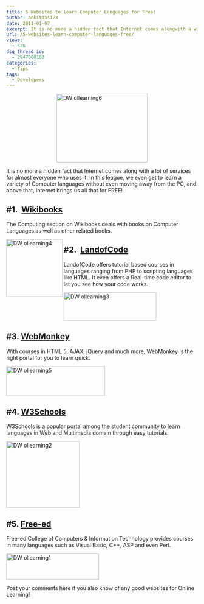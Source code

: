 ```yaml
---
title: 5 Websites to learn Computer Languages for Free!
author: ankitdas123
date: 2011-01-07
excerpt: It is no more a hidden fact that Internet comes alongwith a wide range of services for almost everyone who uses it. In this league, we even get to learn a variety of Computer languages without even moving away from the PC, and above that, Internet brings us all of that for FREE!
url: /5-websites-learn-computer-languages-free/
views:
  - 526
dsq_thread_id:
  - 2947060103
categories:
  - Tips
tags:
  - Developers
---
```

[<img class="alignright" style="background-image: none; padding-left: 0px; padding-right: 0px; display: block; margin-left: auto; margin-right: auto; padding-top: 0px; border: 0px initial initial;" title="DW ollearning6" src="http://cdn.devilsworkshop.org/files/2011/01/DW-ollearning6_thumb.jpg" border="0" alt="DW ollearning6" width="240" height="180" />][1]

It is no more a hidden fact that Internet comes along with a lot of services for almost everyone who uses it. In this league, we even get to learn a variety of Computer languages without even moving away from the PC, and above that, Internet brings us all that for FREE!

## #1.  <a href="http://en.wikibooks.org/wiki/Subject:Computing" onclick="_gaq.push(['_trackEvent', 'outbound-article', 'http://en.wikibooks.org/wiki/Subject:Computing', 'Wikibooks']);" target="_blank">Wikibooks</a>

The Computing section on Wikibooks deals with books on Computer Languages as well as other related books.

[<img style="background-image: none; padding-left: 0px; padding-right: 0px; display: inline; padding-top: 0px; border-width: 0px;" title="DW ollearning4" src="http://cdn.devilsworkshop.org/files/2011/01/DW-ollearning4_thumb.jpg" border="0" alt="DW ollearning4" width="148" height="151" align="left" />][2]

## #2.  <a href="http://www.landofcode.com" onclick="_gaq.push(['_trackEvent', 'outbound-article', 'http://www.landofcode.com', 'LandofCode']);" target="_blank">LandofCode</a>

LandofCode offers tutorial based courses in languages ranging from PHP to scripting languages like HTML. It even offers a Real-time code editor to let you see how your code works.

[<img style="background-image: none; padding-left: 0px; padding-right: 0px; display: inline; padding-top: 0px; border-width: 0px;" title="DW ollearning3" src="http://cdn.devilsworkshop.org/files/2011/01/DW-ollearning3_thumb.gif" border="0" alt="DW ollearning3" width="244" height="74" />][3]

## #3. <a href="http://www.webmonkey.com/tutorials/" onclick="_gaq.push(['_trackEvent', 'outbound-article', 'http://www.webmonkey.com/tutorials/', 'WebMonkey']);" target="_blank">WebMonkey</a>

With courses in HTML 5, AJAX, jQuery and much more, WebMonkey is the right portal for you to learn quick.

[<img style="background-image: none; padding-left: 0px; padding-right: 0px; display: inline; padding-top: 0px; border-width: 0px;" title="DW ollearning5" src="http://cdn.devilsworkshop.org/files/2011/01/DW-ollearning5_thumb.png" border="0" alt="DW ollearning5" width="260" height="78" />][4]

## #4. <a href="http://www.w3schools.com/" onclick="_gaq.push(['_trackEvent', 'outbound-article', 'http://www.w3schools.com/', 'W3Schools']);" target="_blank">W3Schools</a>

W3Schools is a popular portal among the student community to learn languages in Web and Multimedia domain through easy tutorials.

[<img style="background-image: none; padding-left: 0px; padding-right: 0px; display: inline; padding-top: 0px; border-width: 0px;" title="DW ollearning2" src="http://cdn.devilsworkshop.org/files/2011/01/DW-ollearning2_thumb.gif" border="0" alt="DW ollearning2" width="193" height="175" />][5]

## #5. <a href="http://www.waybuilder.net/free-ed/Navigation/Level01/01_CompInfoTech.asp" onclick="_gaq.push(['_trackEvent', 'outbound-article', 'http://www.waybuilder.net/free-ed/Navigation/Level01/01_CompInfoTech.asp', 'Free-ed']);" target="_blank">Free-ed</a>

Free-ed College of Computers & Information Technology provides courses in many languages such as Visual Basic, C++, ASP and even Perl.

[<img style="background-image: none; padding-left: 0px; padding-right: 0px; display: inline; padding-top: 0px; border-width: 0px;" title="DW ollearning1" src="http://cdn.devilsworkshop.org/files/2011/01/DW-ollearning1_thumb.gif" border="0" alt="DW ollearning1" width="244" height="68" />][6]

Post your comments here if you also know of any good websites for Online Learning!

 [1]: http://cdn.devilsworkshop.org/files/2011/01/DW-ollearning6.jpg
 [2]: http://cdn.devilsworkshop.org/files/2011/01/DW-ollearning4.jpg
 [3]: http://cdn.devilsworkshop.org/files/2011/01/DW-ollearning3.gif
 [4]: http://cdn.devilsworkshop.org/files/2011/01/DW-ollearning5.png
 [5]: http://cdn.devilsworkshop.org/files/2011/01/DW-ollearning2.gif
 [6]: http://cdn.devilsworkshop.org/files/2011/01/DW-ollearning1.gif
